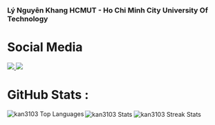 <h3>Lý Nguyên Khang HCMUT - Ho Chi Minh City University Of Technology </h3>

# Social Media
<a href="https://www.facebook.com/profile.php?id=100014332118038" target="_blank">
  <img
    src="https://img.shields.io/badge/Facebook-1877F2?style=for-the-badge&logo=facebook&logoColor=white"
  />
</a>
<a href="https://www.instagram.com/nkan_31/" target="_blank">
    <img
      src="https://img.shields.io/badge/Instagram-E4405F?style=for-the-badge&logo=instagram&logoColor=white"
    />
</a>

# GitHub Stats :
<img align="left" src="https://github-readme-stats.vercel.app/api/top-langs?username=kan3103&show_icons=true&locale=en&layout=compact" alt="kan3103 Top Languages" />

<img align="center" src="https://github-readme-stats.vercel.app/api?username=kan3103&show_icons=true&locale=en" alt="kan3103 Stats" />

<img align="center" src="https://github-readme-streak-stats.herokuapp.com/?user=kan3103&" alt="kan3103 Streak Stats" />
